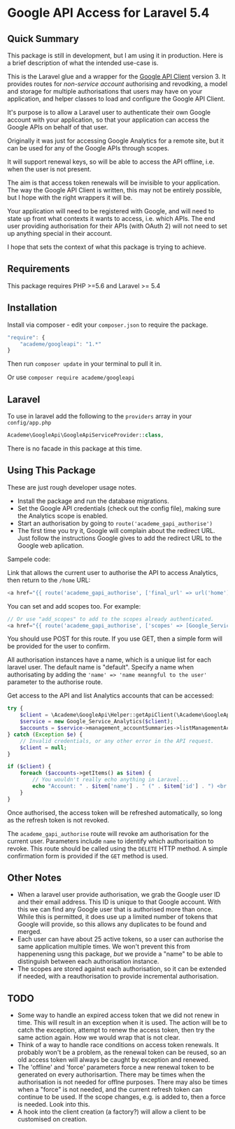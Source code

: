 # Google API Access for Laravel 5.4

## Quick Summary

This package is still in development, but I am using it in production.
Here is a brief description of what the intended use-case is.

This is the Laravel glue and a wrapper for the
[Google API Client](https://github.com/google/google-api-php-client) version 3.
It provides routes for *non-service account* authorising and revodking, a model
and storage for multiple authorisations that users may have on your application,
and helper classes to load and configure the Google API Client.

It's purpose is to allow a Laravel user to authenticate their own
Google account with your application, so that your application can
access the Google APIs on behalf of that user.

Originally it was just for accessing Google Analytics for a remote site,
but it can be used for any of the Google APIs through scopes.

It will support renewal keys, so will be able to access the API offline,
i.e. when the user is not present.

The aim is that access token renewals will be invisible to your application.
The way the Google API Client is written, this may not be entirely possible,
but I hope with the right wrappers it will be.

Your application will need to be registered with Google, and will need to
state up front what contexts it wants to access, i.e. which APIs. The end
user providing authorisation for their APIs (with OAuth 2) will not need to
set up anything special in their account.

I hope that sets the context of what this package is trying to achieve.

## Requirements

This package requires PHP >=5.6 and Laravel >= 5.4

## Installation

Install via composer - edit your `composer.json` to require the package.

```js
"require": {
    "academe/googleapi": "1.*"
}
```

Then run `composer update` in your terminal to pull it in.

Or use `composer require academe/googleapi`

## Laravel

To use in laravel add the following to the `providers` array in your `config/app.php`

```php
Academe\GoogleApi\GoogleApiServiceProvider::class,
```

There is no facade in this package at this time.

## Using This Package

These are just rough developer usage notes.

* Install the package and run the database migrations.
* Set the Google API credentials (check out the config file), making sure
  the Analytics scope is enabled.
* Start an authorisation by going to `route('academe_gapi_authorise')`
* The first time you try it, Google will complain about the redirect URL.
  Just follow the instructions Google gives to add the redirect URL to the
  Google web aplication.

Sampele code:

Link that allows the current user to authorise the API to access Analytics,
then return to the `/home` URL:

```php
<a href="{{ route('academe_gapi_authorise', ['final_url' => url('home')]) }}">GAPI Auth</a>
```

You can set and add scopes too. For example:

```php
// Or use "add_scopes" to add to the scopes already authenticated.
<a href="{{ route('academe_gapi_authorise', ['scopes' => [Google_Service_Analytics::ANALYTICS_READONLY]]) }}">GAPI Auth</a>
```

You should use POST for this route. If you use GET, then a simple form will be provided for the user to confirm.

All authorisation instances have a name, which is a unique list for each laravel user.
The default name is "default".
Specify a name when authorisating by adding the `'name' => 'name meanngful to the user'`
parameter to the authorise route.

Get access to the API and list Analytics accounts that can be accessed:

```php
try {
    $client = \Academe\GoogleApi\Helper::getApiClient(\Academe\GoogleApi\Helper::getCurrentUserAuth('default'));
    $service = new Google_Service_Analytics($client);
    $accounts = $service->management_accountSummaries->listManagementAccountSummaries();
} catch (Exception $e) {
    // Invalid credentials, or any other error in the API request.
    $client = null;
}

if ($client) {
    foreach ($accounts->getItems() as $item) {
        // You wouldn't really echo anything in Laravel...
        echo "Account: " . $item['name'] . " (" . $item['id'] . ") <br />";
    }
}
```

Once authorised, the access token will be refreshed automatically, so long as
the refresh token is not revoked.

The `academe_gapi_authorise` route will revoke am authorisation for the current user.
Parameters include `name` to identify which authorisaition to revoke.
This route should be called using the `DELETE` HTTP method.
A simple confirmation form is provided if the `GET` method is used.

## Other Notes

* When a laravel user provide authorisation, we grab the Google user ID and their
  email address. This ID is unique to that Google account. With this we can find
  any Google user that is authorised more than once. While this is permitted,
  it does use up a limited number of tokens that Google will provide, so this
  allows any duplicates to be found and merged.
* Each user can have about 25 active tokens, so a user
  can authorise the same application multiple times. We won't prevent this
  from happenening usng this package, *but* we provide a "name" to be able to
  distinguish between each authorisation instance.
* The scopes are stored against each authorisation, so it can be extended if
  needed, with a reauthorisation to provide incremental authorisation.

## TODO

* Some way to handle an expired access token that we did not renew in time.
  This will result in an exception when it is used. The action will be to
  catch the exception, attempt to renew the access token, then try the same
  action again. How we would wrap that is not clear.
* Think of a way to handle race conditions on access token renewals. It probably
  won't be a problem, as the renewal token can be reused, so an old access
  token will always be caught by exception and renewed.
* The 'offline' and 'force' parameters force a new renewal token to be generated on
  every authorisartion. There may be times when the authorisation is not needed
  for offlne purposes. There may also be times when a "force" is not needed, and
  the current refresh token can continue to be used. If the scope changes, e.g. is
  added to, then a force is needed. Look into this.
* A hook into the client creation (a factory?) will allow a client to be
  customised on creation.
